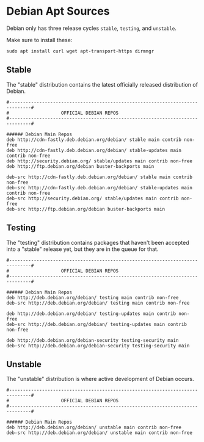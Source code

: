 # Debian Apt Sources

Debian only has three release cycles `stable`, `testing`, and `unstable`.

Make sure to install these:

```
sudo apt install curl wget apt-transport-https dirmngr
```

## Stable

The "stable" distribution contains the latest officially released distribution of Debian.

```
#------------------------------------------------------------------------------#
#                   OFFICIAL DEBIAN REPOS                    
#------------------------------------------------------------------------------#

###### Debian Main Repos
deb http://cdn-fastly.deb.debian.org/debian/ stable main contrib non-free
deb http://cdn-fastly.deb.debian.org/debian/ stable-updates main contrib non-free
deb http://security.debian.org/ stable/updates main contrib non-free
deb http://ftp.debian.org/debian buster-backports main

deb-src http://cdn-fastly.deb.debian.org/debian/ stable main contrib non-free
deb-src http://cdn-fastly.deb.debian.org/debian/ stable-updates main contrib non-free
deb-src http://security.debian.org/ stable/updates main contrib non-free
deb-src http://ftp.debian.org/debian buster-backports main
```

## Testing

The "testing" distribution contains packages that haven't been accepted into a "stable" release yet, but they are in the queue for that.

```
#------------------------------------------------------------------------------#
#                   OFFICIAL DEBIAN REPOS                    
#------------------------------------------------------------------------------#

###### Debian Main Repos
deb http://deb.debian.org/debian/ testing main contrib non-free
deb-src http://deb.debian.org/debian/ testing main contrib non-free

deb http://deb.debian.org/debian/ testing-updates main contrib non-free
deb-src http://deb.debian.org/debian/ testing-updates main contrib non-free

deb http://deb.debian.org/debian-security testing-security main
deb-src http://deb.debian.org/debian-security testing-security main
```

## Unstable

The "unstable" distribution is where active development of Debian occurs.

```
#------------------------------------------------------------------------------#
#                   OFFICIAL DEBIAN REPOS                    
#------------------------------------------------------------------------------#

###### Debian Main Repos
deb http://deb.debian.org/debian/ unstable main contrib non-free
deb-src http://deb.debian.org/debian/ unstable main contrib non-free
```
